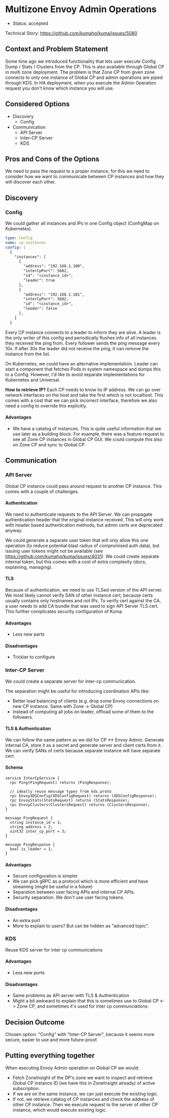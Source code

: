 # Multizone Envoy Admin Operations

* Status: accepted

Technical Story: https://github.com/kumahq/kuma/issues/5080

## Context and Problem Statement

Some time ago we introduced functionality that lets user execute Config Dump / Stats / Clusters from the CP.
This is also available through Global CP in multi zone deployment.
The problem is that Zone CP from given zone connects to only one instance of Global CP and admin operations are piped through KDS.
In HA deployment, when you execute the Admin Operation request you don't know which instance you will use.

## Considered Options

* Discovery
  * Config
* Communication
  * API Server
  * Inter-CP Server
  * KDS

## Pros and Cons of the Options

We need to pass the request to a proper instance, for this we need to consider how we want to communicate between CP instances and how they will discover each other.

## Discovery

### Config

We could gather all instances and IPs in one Config object (ConfigMap on Kubernetes).
```yaml
type: Config
name: cp-instances
config: |
  {
    "instances": [
      {
        "address": "192.168.1.100",
        "interCpPort": 5682,
        "id": "<instance_id>",
        "leader": true
      },
      {
        "address": "192.168.1.101",
        "interCpPort": 5682,
        "id": "<instance_id>",
        "leader": false
      },
    ]
  }
```

Every CP instance connects to a leader to inform they are alive.
A leader is the only writer of this config and periodically flushes info of all instances they received the ping from.
Every follower sends the ping message every 10s. If after 30s the leader did not receive the ping, it can remove the instance from the list. 

On Kubernetes, we could have an alternative implementation. Leader can start a component that fetches Pods in system namespace and dumps this to a Config.
However, I'd like to avoid separate implementations for Kubernetes and Universal.

**How to retrieve IP?**
Each CP needs to know its IP address. We can go over network interfaces on the host and take the first which is not localhost.
This comes with a cost that we can pick incorrect interface, therefore we also need a config to override this explicitly.

#### Advantages
* We have a catalog of instances. This is quite useful information that we use later as a building block.
  For example, there was a feature request to see all Zone CP instances in Global CP GUI. We could compute this also on Zone CP and sync to Global CP.

## Communication

### API Server

Global CP instance could pass around request to another CP instance. This comes with a couple of challenges.

#### Authentication
We need to authenticate requests to the API Server. We can propagate authentication header that the original instance received.
This will only work with header based authentication methods, but admin certs are deprecated anyway.

We could generate a separate user token that will only allow this one operation (to reduce potential blast radius of compromised auth data), but issuing user tokens might not be available (see https://github.com/kumahq/kuma/issues/4031).
We could create separate internal token, but this comes with a cost of extra complexity (docs, explaining, managing).

#### TLS
Because of authentication, we need to use TLSed version of the API server.
We most likely cannot verify SAN of other instance cert, because certs usually contains only hostnames and not IPs.
To verify cert against the CA, a user needs to add CA bundle that was used to sign API Server TLS cert.
This further complicates security configuration of Kuma.

#### Advantages
* Less new parts

#### Disadvantages
* Trickier to configure

### Inter-CP Server

We could create a separate server for inter-cp communication.

The separation might be useful for introducing coordination APIs like:
* Better load balancing of clients (e.g. drop some Envoy connections on new CP instance. Same with Zone -> Global CP)
* Instead of computing all jobs on leader, offload some of them to the followers.

#### TLS & Authentication

We can follow the same pattern as we did for CP <-> Envoy Admin.
Generate internal CA, store it as a secret and generate server and client certs from it.
We can verify SANs of certs because separate instance will have separate cert.

#### Schema

```grpc
service InterCpService {
  rpc Ping(PingRequest) returns (PingResponse);

  // ideally reuse message types from kds.proto
  rpc EnvoyXDSConfig(XDSConfigRequest) returns (XDSConfigResponse);
  rpc EnvoyStats(StatsRequest) returns (StatsResponse);
  rpc EnvoyClusters(ClustersRequest) returns (ClustersResponse);
}

message PingRequest {
  string instance_id = 1;
  string address = 2;
  uint32 inter_cp_port = 3;
}

message PingResponse {
  bool is_leader = 1;
}
```

#### Advantages
* Secure configuration is simpler.
* We can pick gRPC as a protocol which is more efficient and have streaming (might be useful in a future)
* Separation between user facing APIs and internal CP APIs.
* Security separation. We don't use user facing tokens.

#### Disadvantages
* An extra port
* More to explain to users? But can be hidden as "advanced topic".

### KDS

Reuse KDS server for inter cp communications

#### Advantages
* Less new ports

#### Disadvantages
* Same problems as API server with TLS & Authentication
* Might a bit awkward to explain that this is sometimes use to Global CP <-> Zone CP, and sometimes it's used for inter cp communciations.

## Decision Outcome

Chosen option: "Config" with "Inter-CP Server", because it seems more secure, easier to use and more future-proof.

## Putting everything together

When executing Envoy Admin operation on Global CP we would:
* Fetch ZoneInsight of the DP's zone we want to inspect and retrieve Global CP instance ID (we have this in ZoneInsight already) of active subscription.
* If we are on the same instance, we can just execute the existing logic.
* If not, we retrieve catalog of CP instances and check the address of other CP instance. Then we execute request to the server of other CP instance, which would execute existing logic.
